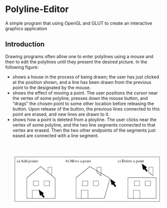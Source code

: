 # Polyline-Editor
A simple program that using OpenGL and GLUT to create an interactive graphics application

## Introduction
Drawing programs often allow one to enter polylines using a mouse and then to edit the polylines until they present the desired picture. In the following figure: <br />
* shows a house in the process of being drawn; the user has just clicked at the position shown, and a line has been drawn from the previous point to the designated by the mouse.<br />
* shows the effect of moving a point. The user positions the cursor near the vertex of some polyline, presses down the mouse button, and “drags” the chosen point to some other location before releasing the button. Upon release of the button, the previous lines connected to this point are erased, and new lines are drawn to it.<br />
* shows how a point is deleted from a ployline. The user clicks near the vertex of some polyline, and the two line segments connected to that vertex are erased. Then the two other endpoints of the segments just eased are connected with a line segment.<br />
<br /><br /><br />
![image](https://github.com/em14Vito/Polyline-Editor/blob/master/sample.png)


